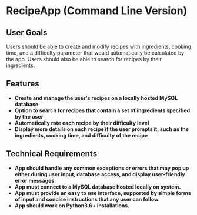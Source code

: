 # RecipeApp (Command Line Version)

## User Goals

Users should be able to create and modify recipes with ingredients, cooking time, and a difficulty parameter that would automatically be calculated by the app. Users should also be able to search for recipes by their ingredients.

## Features

- **Create and manage the user's recipes on a locally hosted MySQL database**
- **Option to search for recipes that contain a set of ingredients specified by the user**
- **Automatically rate each recipe by their difficulty level**
- **Display more details on each recipe if the user prompts it, such as the ingredients, cooking time, and difficulty of the recipe**

## Technical Requirements

- **App should handle any common exceptions or errors that may pop up either during user input, database access, and display user-friendly error messages.**
- **App must connect to a MySQL database hosted locally on system.**
- **App must provide an easy to use interface, supported by simple forms of input and concise instructions that any user can follow.**
- **App should work on Python3.6+ installations.**
